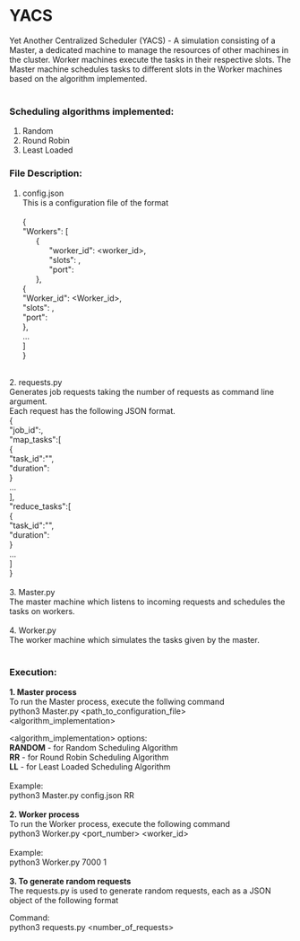 # YACS
Yet Another Centralized Scheduler (YACS) - 
A simulation consisting of a Master, a dedicated machine to manage the resources of other machines in the cluster. Worker machines execute the tasks in their respective slots. The Master machine schedules tasks to different slots in the Worker machines based on the algorithm implemented.
<br>
<br>
### **Scheduling algorithms implemented:** <br>
1. Random <br>
2. Round Robin <br>
3. Least Loaded <br>

### **File Description:** <br> 
1. config.json <br>
     This is a configuration file of the format <br><br>
     { <br>
          "Workers": [<br>
          &nbsp;&nbsp;&nbsp;&nbsp;&nbsp;&nbsp;{<br>
               &nbsp;&nbsp;&nbsp;&nbsp;&nbsp;&nbsp;&nbsp;&nbsp;&nbsp;&nbsp;&nbsp;&nbsp;"worker_id": <worker_id>,<br>
               &nbsp;&nbsp;&nbsp;&nbsp;&nbsp;&nbsp;&nbsp;&nbsp;&nbsp;&nbsp;&nbsp;&nbsp;"slots": <number of slots>,<br>
               &nbsp;&nbsp;&nbsp;&nbsp;&nbsp;&nbsp;&nbsp;&nbsp;&nbsp;&nbsp;&nbsp;&nbsp;"port": <port number><br>
          &nbsp;&nbsp;&nbsp;&nbsp;&nbsp;&nbsp;},<br>
          {<br>
               "Worker_id": <Worker_id>,<br>
               "slots": <number of slots>,<br>
               "port": <port number><br>
           },<br>
          …<br>
          ]<br>
     }<br>
<br>
 2. requests.py  <br>
     Generates job requests taking the number of requests as command line argument. <br>
     Each request has the following JSON format.<br>
     {<br>
          "job_id":<job_id>,<br>
           "map_tasks":[<br>
          {<br>
               "task_id":"<task_id>",<br>
               "duration":<in seconds><br>
          }<br>
          ...<br>
          ],<br>
           "reduce_tasks":[<br>
          { <br>
                "task_id":"<task_id>",<br>
               "duration":<in seconds><br>
           }<br>
          ...<br>
          ]<br>
      }<br>
  <br>
 3. Master.py <br>
     The master machine which listens to incoming requests and schedules the tasks on workers.<br>
<br>
 4. Worker.py <br>
     The worker machine which simulates the tasks given by the master.<br>
<br>


### Execution: <br>
**1. Master process** <br>
     To run the Master process, execute the follwing command<br>
     python3 Master.py <path_to_configuration_file> <algorithm_implementation> <br>

  <algorithm_implementation> options: <br>
  **RANDOM** - for Random Scheduling Algorithm <br>
  **RR** - for Round Robin Scheduling Algorithm <br>
  **LL** - for Least Loaded Scheduling Algorithm <br>
  <br>
  Example: <br>
  python3 Master.py config.json RR <br>
  <br>
**2. Worker process** <br>
  To run the Worker process, execute the following command <br>
  python3 Worker.py <port_number> <worker_id> <br>
  <br>
  Example: <br>
  python3 Worker.py 7000 1 <br>
  <br>
**3. To generate random requests <br>**
  The requests.py is used to generate random requests, each as a JSON object of the following format <br>
  
  Command:<br>
  python3 requests.py <number_of_requests><br>
  


